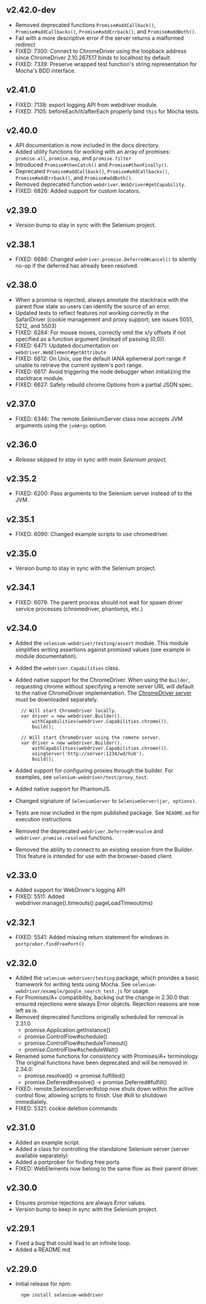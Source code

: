 ## v2.42.0-dev

* Removed deprecated functions `Promise#addCallback()`,
    `Promise#addCallbacks()`, `Promise#addErrback()`, and `Promise#addBoth()`.
* Fail with a more descriptive error if the server returns a malformed redirect
* FIXED: 7300: Connect to ChromeDriver using the loopback address since
    ChromeDriver 2.10.267517 binds to localhost by default.
* FIXED: 7339: Preserve wrapped test function's string representation for
    Mocha's BDD interface.

## v2.41.0

* FIXED: 7138: export logging API from webdriver module.
* FIXED: 7105: beforeEach/it/afterEach properly bind `this` for Mocha tests.

## v2.40.0

* API documentation is now included in the docs directory.
* Added utility functions for working with an array of promises:
    `promise.all`, `promise.map`, and `promise.filter`
* Introduced `Promise#thenCatch()` and `Promise#thenFinally()`.
* Deprecated `Promise#addCallback()`, `Promise#addCallbacks()`,
    `Promise#addErrback()`, and `Promise#addBoth()`.
* Removed deprecated function `webdriver.WebDriver#getCapability`.
* FIXED: 6826: Added support for custom locators.

## v2.39.0

* Version bump to stay in sync with the Selenium project.

## v2.38.1

* FIXED: 6686: Changed `webdriver.promise.Deferred#cancel()` to silently no-op
    if the deferred has already been resolved.

## v2.38.0

* When a promise is rejected, always annotate the stacktrace with the parent
    flow state so users can identify the source of an error.
* Updated tests to reflect features not working correctly in the SafariDriver
    (cookie management and proxy support; see issues 5051, 5212, and 5503)
* FIXED: 6284: For mouse moves, correctly omit the x/y offsets if not
    specified as a function argument (instead of passing (0,0)).
* FIXED: 6471: Updated documentation on `webdriver.WebElement#getAttribute`
* FIXED: 6612: On Unix, use the default IANA ephemeral port range if unable to
    retrieve the current system's port range.
* FIXED: 6617: Avoid triggering the node debugger when initializing the
    stacktrace module.
* FIXED: 6627: Safely rebuild chrome.Options from a partial JSON spec.

## v2.37.0

* FIXED: 6346: The remote.SeleniumServer class now accepts JVM arguments using
    the `jvmArgs` option.

## v2.36.0

* _Release skipped to stay in sync with main Selenium project._

## v2.35.2

* FIXED: 6200: Pass arguments to the Selenium server instead of to the JVM.

## v2.35.1

* FIXED: 6090: Changed example scripts to use chromedriver.

## v2.35.0

* Version bump to stay in sync with the Selenium project.

## v2.34.1

* FIXED: 6079: The parent process should not wait for spawn driver service
    processes (chromedriver, phantomjs, etc.)

## v2.34.0

* Added the `selenium-webdriver/testing/assert` module. This module
    simplifies writing assertions against promised values (see
    example in module documentation).
* Added the `webdriver.Capabilities` class.
* Added native support for the ChromeDriver. When using the `Builder`,
    requesting chrome without specifying a remote server URL will default to
    the native ChromeDriver implementation.  The
    [ChromeDriver server](https://code.google.com/p/chromedriver/downloads/list)
    must be downloaded separately.

        // Will start ChromeDriver locally.
        var driver = new webdriver.Builder().
            withCapabilities(webdriver.Capabilities.chrome()).
            build();

        // Will start ChromeDriver using the remote server.
        var driver = new webdriver.Builder().
            withCapabilities(webdriver.Capabilities.chrome()).
            usingServer('http://server:1234/wd/hub').
            build();

* Added support for configuring proxies through the builder. For examples, see
    `selenium-webdriver/test/proxy_test`.
* Added native support for PhantomJS.
* Changed signature of `SeleniumServer` to `SeleniumServer(jar, options)`.
* Tests are now included in the npm published package. See `README.md` for
    execution instructions
* Removed the deprecated `webdriver.Deferred#resolve` and
    `webdriver.promise.resolved` functions.
* Removed the ability to connect to an existing session from the Builder. This
    feature is intended for use with the browser-based client.

## v2.33.0

* Added support for WebDriver's logging API
* FIXED: 5511: Added webdriver.manage().timeouts().pageLoadTimeout(ms)

## v2.32.1

* FIXED: 5541: Added missing return statement for windows in
    `portprober.findFreePort()`

## v2.32.0

* Added the `selenium-webdriver/testing` package, which provides a basic
    framework for writing tests using Mocha. See
    `selenium-webdriver/example/google_search_test.js` for usage.
* For Promises/A+ compatibility, backing out the change in 2.30.0 that ensured
    rejections were always Error objects. Rejection reasons are now left as is.
* Removed deprecated functions originally scheduled for removal in 2.31.0
    * promise.Application.getInstance()
    * promise.ControlFlow#schedule()
    * promise.ControlFlow#scheduleTimeout()
    * promise.ControlFlow#scheduleWait()
* Renamed some functions for consistency with Promises/A+ terminology. The
    original functions have been deprecated and will be removed in 2.34.0:
    * promise.resolved() -> promise.fulfilled()
    * promise.Deferred#resolve() -> promise.Deferred#fulfill()
* FIXED: remote.SeleniumServer#stop now shuts down within the active control
    flow, allowing scripts to finish. Use #kill to shutdown immediately.
* FIXED: 5321: cookie deletion commands

## v2.31.0

* Added an example script.
* Added a class for controlling the standalone Selenium server (server
available separately)
* Added a portprober for finding free ports
* FIXED: WebElements now belong to the same flow as their parent driver.

## v2.30.0

* Ensures promise rejections are always Error values.
* Version bump to keep in sync with the Selenium project.

## v2.29.1

* Fixed a bug that could lead to an infinite loop.
* Added a README.md

## v2.29.0

* Initial release for npm:

        npm install selenium-webdriver
